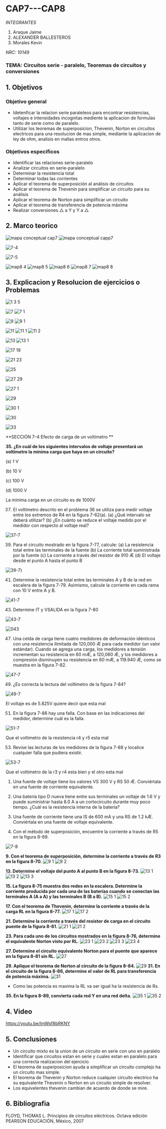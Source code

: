 # CAP7---CAP8

*INTEGRANTES*

1. Araque Jaime
2. ALEXANDER BALLESTEROS
3. Morales Kevin

*NRC: 10149*
### TEMA: Circuitos serie - paralelo, Teoremas de circuitos y conversiones 
## 1. Objetivos
### Objetivo general
* Idetenficar la relacion serie paraleleos para encontrar resistencias, voltajes e intensidades incognitas mediente la aplicacion de formulas tanto de serie como de paralelo.
* Utilizar los teoremas de superposicion, Thevenin, Norton en circuitos electricos para una resolucion de mas simple, mediante la aplicacion de ley de ohm, analisis en mallas entros otros.
### Objetivos especificos

* Identificar las relaciones serie-paralelo
* Analizar circuitos en serie-paralelo
* Determinar la resistencia total
* Determinar todas las corrientes
* Aplicar el teorema de superposición al análisis de
circuitos
* Aplicar el teorema de Thevenin para simplificar un
circuito para su análisis
* Aplicar el teorema de Norton para simplificar un
circuito
* Aplicar el teorema de transferencia de potencia
máxima
* Realizar conversiones △ a Y y Y a △


## 2. Marco teorico




![mapa conceptual cap7](https://user-images.githubusercontent.com/93928146/146944539-85286f75-d092-4bc7-9d1f-115920e3d3b9.PNG)
![mapa conceptual capp7](https://user-images.githubusercontent.com/93928146/146944557-eed0dda9-31b9-4cee-9faa-b978afb697b5.PNG)


![7-4](https://user-images.githubusercontent.com/93951775/147976843-376e6b72-2e46-4cf7-aa3e-fe6cd98a3795.jpeg)

![7-5](https://user-images.githubusercontent.com/93951775/147976854-21ec82c6-7fc9-44b3-a4f1-e60953495e3c.jpeg)





![map8 4](https://user-images.githubusercontent.com/93224166/146941064-0a08a947-73b1-45eb-b965-748f38d7e2a0.png)
![map8 5](https://user-images.githubusercontent.com/93224166/146941065-06d99b99-abc7-4b72-9cbb-34669fa15f18.png)
![map8 6](https://user-images.githubusercontent.com/93224166/146941066-ac5dd235-2c2b-4c64-b081-2fc83ac65027.png)
![map8 7](https://user-images.githubusercontent.com/93224166/146941061-875f5cdf-8d0d-4f55-8b6a-5e7c13e53aac.png)
![map8 8](https://user-images.githubusercontent.com/93224166/146941063-c86caf05-60d6-4479-8f70-cd8d21f5a890.png)


## 3. Explicacion y Resolucion de ejercicios o Problemas




![1 3 5](https://user-images.githubusercontent.com/93928146/148011628-d7200771-f2b6-48f2-8f23-6a12a87d5e45.PNG)


![7](https://user-images.githubusercontent.com/93928146/148011631-59c80957-5bf4-464a-a2a7-d995ca149e9f.PNG)
![7 1](https://user-images.githubusercontent.com/93928146/148011630-daa16888-d751-4a5a-90ae-270480b96ca4.PNG)

![9](https://user-images.githubusercontent.com/93928146/148011633-372c040c-81a0-4eb4-84cd-d5776c50477f.PNG)
![9 1](https://user-images.githubusercontent.com/93928146/148011632-1c117c7b-bdc2-4fd8-a71e-d68cd5059f1b.PNG)


![11](https://user-images.githubusercontent.com/93928146/148011637-ca55cf6e-8d29-49d0-88d1-f6b393d15b23.PNG)
![11 1](https://user-images.githubusercontent.com/93928146/148011635-06625347-3709-4d6e-a817-e26f3373b22f.PNG)
![11 2](https://user-images.githubusercontent.com/93928146/148011636-470a04d7-53bd-4cd4-b929-c194020bedab.PNG)


![13](https://user-images.githubusercontent.com/93928146/148011613-f9401eab-7a25-4c6f-af4d-dc76718390c9.PNG)
![13 1](https://user-images.githubusercontent.com/93928146/148011638-6c50f8ad-e45d-4931-a3e7-42a20c523bab.PNG)


![17 19](https://user-images.githubusercontent.com/93928146/148011614-bb3dfdf6-c73e-469d-8e00-9dae0896fd41.PNG)


![21 23](https://user-images.githubusercontent.com/93928146/148011615-e25a6e64-5401-4d44-9e19-9399c7c0eef1.PNG)


![25](https://user-images.githubusercontent.com/93928146/148011616-7205f3de-6bd6-46ae-b8ca-079d7a3bbb45.PNG)


![27 29](https://user-images.githubusercontent.com/93928146/148011619-6410fcc4-e194-4ff3-8d93-a09655381a67.PNG)


![27 1](https://user-images.githubusercontent.com/93928146/148011620-30c39d55-1f44-4cdd-9f70-ae09dd074377.PNG)


![29](https://user-images.githubusercontent.com/93928146/148011621-1fdb0eb1-cbdd-4c4a-9895-e4b2272c4c7b.PNG)


![30 1](https://user-images.githubusercontent.com/93928146/148011622-bfbb81f8-58c2-49cf-bea1-5fb529aa112d.PNG)

![30](https://user-images.githubusercontent.com/93928146/148011625-b7194f48-c755-4d78-83d3-b23f9f56f4e9.PNG)

![33](https://user-images.githubusercontent.com/93928146/148011627-6dce2208-f9b6-486d-a417-e34f835b9b58.PNG)












**SECCIÓN 7–4 Efecto de carga de un voltímetro **

**35. ¿En cuál de los siguientes intervalos de voltaje presentará un voltímetro la mínima carga que haya en un circuito?**

 (a) 1 V
 
 (b) 10 V
 
 (c) 100 V
 
 (d) 1000 V
 
 La minima carga en un circuito es de 1000V
 
37. El voltímetro descrito en el problema 36 se utiliza para medir voltaje entre los extremos de R4 en la figura 7-62(a). (a) ¿Qué intervalo se deberá utilizar? (b) ¿En cuánto se reduce el voltaje medido por el medidor con respecto al voltaje real?

![37-7](https://user-images.githubusercontent.com/93951775/147977908-1bc1fb41-a70a-42ad-b39e-3188533c47fd.JPG)

39. Para el circuito mostrado en la figura 7-77, calcule: (a) La resistencia total entre las terminales de la fuente (b) La corriente total suministrada por la fuente (c) La corriente a través del resistor de 910 Æ (d) El voltaje desde el punto A hasta el punto B

![39-7](https://user-images.githubusercontent.com/93951775/147977912-183cc15a-0956-480d-a851-f4cf4b1410b4.JPG))

41. Determine la resistencia total entre las terminales A y B de la red en escalera de la figura 7-79. Asimismo, calcule la corriente en cada rama con 10 V entre A y B.

![41-7](https://user-images.githubusercontent.com/93951775/147975908-edbfadaa-36c2-4239-ab7d-4a118d96f8e2.JPG)

43. Determine IT y VSALIDA en la figura 7-80

![43-7](https://user-images.githubusercontent.com/93951775/147975917-39dc13ef-2224-467f-bfc7-5200edf87069.JPG)

![043](https://user-images.githubusercontent.com/93951775/148021950-2e25ac4a-a8a2-484e-80bc-7f557a51dfbe.JPG)


47. Una celda de carga tiene cuatro medidores de deformación idénticos con una resistencia ilimitada de 120,000 Æ para cada medidor (un valor estándar). Cuando se agrega una carga, los medidores a tensión incrementan su resistencia en 60 mÆ, a 120,060 Æ, y los medidores a compresión disminuyen su resistencia en 60 mÆ, a 119.940 Æ, como se muestra en la figura 7-82. 

 ![47-7](https://user-images.githubusercontent.com/93951775/147975931-75e91cc6-08e6-4a64-8210-f0831981f68e.JPG)
 
49. ¿Es correcta la lectura del voltímetro de la figura 7-84?

 ![49-7](https://user-images.githubusercontent.com/93951775/147975943-f260753f-bdcc-4509-88bd-527b296242f7.JPG)
 
 El voltaje es de 5.825V quiere decir que esta mal
 
51. En la figura 7-86 hay una falla. Con base en las indicaciones del medidor, determine cuál es la falla.

 ![51-7](https://user-images.githubusercontent.com/93951775/147975959-0d42bc70-7123-4e2e-afc7-cfac2a24570c.JPG)
 
 Que el voltimetro de la resistencia r4 y r5 esta mal
 
53. Revise las lecturas de los medidores de la figura 7-88 y localice cualquier falla que pudiera existir.

 ![53-7](https://user-images.githubusercontent.com/93951775/147975970-1424d3a4-4065-4f60-ab43-513a41d3c34d.JPG)
 
 Que el voltimetro de  la r3 y r4 esta bien y el otro esta mal 
 
1. Una fuente de voltaje tiene los valores VS  300 V y RS  50 Æ. Conviértala en una fuente de corriente equivalente.

3. Una batería tipo D nueva tiene entre sus terminales un voltaje de 1.6 V y puede suministrar hasta 8.0 A a un cortocircuito durante muy poco tiempo. ¿Cuál es la resistencia interna de la batería?

5. Una fuente de corriente tiene una IS de 600 mA y una RS de 1.2 kÆ. Conviértala en una fuente de voltaje equivalente.

7. Con el método de superposición, encuentre la corriente a través de R5 en la figura 8-69.

![7-8](https://user-images.githubusercontent.com/93951775/147976021-f0fc7042-db88-4989-bec1-4678a2ee1daa.JPG)

**9. Con el teorema de superposición, determine la corriente a través de R3 en la figura 8-70.**
![9 1](https://user-images.githubusercontent.com/93224166/147840144-09b22850-8c13-4195-9648-a59ab8e5d723.png)
![9 2](https://user-images.githubusercontent.com/93224166/147840145-86a79719-5eba-42eb-8e13-48bfd8dd7d15.png)

**13. Determine el voltaje del punto A al punto B en la figura 8-73.**
![13 1](https://user-images.githubusercontent.com/93224166/147840126-617208e2-3175-45d0-acf3-ca32125d678c.png)
![13 2](https://user-images.githubusercontent.com/93224166/147840127-61a5668a-4c06-487d-9081-400571103942.png)
![13 3](https://user-images.githubusercontent.com/93224166/147840128-ca93b76e-c784-4f9b-87c5-dae00277f8eb.png)
 
**15. La figura 8-75 muestra dos redes en la escalera. Determine la corriente producida por cada una de las baterías cuando se conectan las terminales A (A a A) y las terminales B (B a B).**
![15 1](https://user-images.githubusercontent.com/93224166/147840129-52257087-2d90-4fae-8c41-e8648289230d.png)
![15 2](https://user-images.githubusercontent.com/93224166/147840130-0f6be622-0373-42cb-b0c2-4b8b3df86286.png)

**17. Con el teorema de Thevenin, determine la corriente a través de la carga RL en la figura 8-77.**
![17 1](https://user-images.githubusercontent.com/93224166/147840131-3938a1a5-ec74-4406-8b44-1cf4d0dd0985.png)
![17 2](https://user-images.githubusercontent.com/93224166/147840132-d46fc3bc-833b-4d7c-8a94-612b2b136f42.png)

**21. Determine la corriente a través del resistor de carga en el circuito puente de la figura 8-81.**
![21 1](https://user-images.githubusercontent.com/93224166/147840133-0e1659d9-a05b-4171-baf8-96fadfe4f43e.png)
![21 2](https://user-images.githubusercontent.com/93224166/147840134-7f805a1a-1c7f-4f24-9e35-6b8a2f962816.png)

**23. Para cada uno de los circuitos mostrados en la figura 8-76, determine el equivalente Norton visto por RL.**
![23 1](https://user-images.githubusercontent.com/93224166/147840135-236be1d8-3a79-4d09-bf49-7a81fc1df567.png)
![23 2](https://user-images.githubusercontent.com/93224166/147840136-1b104c8e-f176-410b-8f0e-9b53066994cf.png)
![23 3](https://user-images.githubusercontent.com/93224166/147840137-c776e8f4-7837-4c82-bfbb-b0b67ecd0669.png)
![23 4](https://user-images.githubusercontent.com/93224166/147840138-7e737f7d-9551-4003-9523-d6fa6ecdfaee.png)


**27. Determine el circuito equivalente Norton para el puente que aparece en la figura 8-81 sin RL.**
![27](https://user-images.githubusercontent.com/93224166/147840139-f2097be9-4afb-4a68-9c50-b43d26f1fd72.png)

**29. Aplique el teorema de Norton al circuito de la figura 8-84.**
![29](https://user-images.githubusercontent.com/93224166/147840140-1ea4ada7-44ad-4226-883a-82709730cb4b.png)
**31. En el circuito de la figura 8-86, determine el valor de RL para transferencia de potencia máxima.**
![31](https://user-images.githubusercontent.com/93224166/147840141-b1b657a9-f36e-40d2-9ce4-aed8b0e9503c.png)
* Como las potencia es maxima  la RL va ser igual ha la resistencia de Rs.


**35. En la figura 8-89, convierta cada red Y en una red delta.**
![35 1](https://user-images.githubusercontent.com/93224166/147840142-f19d5f78-4f1f-4e65-a63e-e16a58ba892e.png)
![35 2](https://user-images.githubusercontent.com/93224166/147840143-c8f7707f-a7b5-43c5-a29d-c5b45d901ad6.png)

## 4. Video 
https://youtu.be/lmWsf8bRKNY
## 5. Conclusiones
* Un circuito mixto es la union de un circuito en serie con uno en paralelo
* Identificar que circuitos estan en serie y cuales estan en paralelo para una correcta realizacion del ejercicio
* El teorema de superposicion ayuda a simplificar un circuito complejo ha un circuito mas simple.
* El teorema de Thevenin y Norton  reduce cualquier circuito electrico ha su equivalente Thevenin o Norton en un circuito simple de resolver.
* Los equivelentes thevenin cambian de acuerdo de donde se mire.
## 6. Bibliografia
FLOYD, THOMAS L.
Principios de circuitos eléctricos. Octava edición
PEARSON EDUCACIÓN, México, 2007

